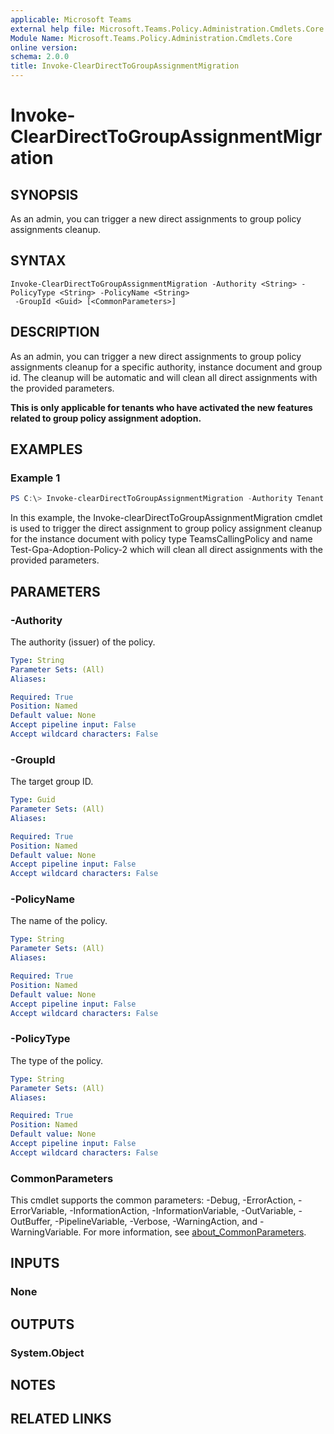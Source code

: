 ```yaml
---
applicable: Microsoft Teams
external help file: Microsoft.Teams.Policy.Administration.Cmdlets.Core.dll-Help.xml
Module Name: Microsoft.Teams.Policy.Administration.Cmdlets.Core
online version:
schema: 2.0.0
title: Invoke-ClearDirectToGroupAssignmentMigration
---
```


# Invoke-ClearDirectToGroupAssignmentMigration

## SYNOPSIS
As an admin, you can trigger a new direct assignments to group policy assignments cleanup.

## SYNTAX

```
Invoke-ClearDirectToGroupAssignmentMigration -Authority <String> -PolicyType <String> -PolicyName <String>
 -GroupId <Guid> [<CommonParameters>]
```

## DESCRIPTION
As an admin, you can trigger a new direct assignments to group policy assignments cleanup for a specific authority, instance document and group id. The cleanup will be automatic and will clean all direct assignments with the provided parameters.

**This is only applicable for tenants who have activated the new features related to group policy assignment adoption.**

## EXAMPLES

### Example 1
```powershell
PS C:\> Invoke-clearDirectToGroupAssignmentMigration -Authority Tenant -PolicyType TeamsCallingPolicy -PolicyName Test-Gpa-Adoption-Policy-2 -GroupId cde9a331-5bf8-415c-990c-19838b0d898c
```

In this example, the Invoke-clearDirectToGroupAssignmentMigration cmdlet is used to trigger the direct assignment to group policy assignment cleanup for the instance document with policy type TeamsCallingPolicy and  name Test-Gpa-Adoption-Policy-2 which will clean all direct assignments with the provided parameters.

## PARAMETERS

### -Authority
The authority (issuer) of the policy.

```yaml
Type: String
Parameter Sets: (All)
Aliases:

Required: True
Position: Named
Default value: None
Accept pipeline input: False
Accept wildcard characters: False
```

### -GroupId
The target group ID.

```yaml
Type: Guid
Parameter Sets: (All)
Aliases:

Required: True
Position: Named
Default value: None
Accept pipeline input: False
Accept wildcard characters: False
```

### -PolicyName
The name of the policy.

```yaml
Type: String
Parameter Sets: (All)
Aliases:

Required: True
Position: Named
Default value: None
Accept pipeline input: False
Accept wildcard characters: False
```

### -PolicyType
The type of the policy.

```yaml
Type: String
Parameter Sets: (All)
Aliases:

Required: True
Position: Named
Default value: None
Accept pipeline input: False
Accept wildcard characters: False
```

### CommonParameters
This cmdlet supports the common parameters: -Debug, -ErrorAction, -ErrorVariable, -InformationAction, -InformationVariable, -OutVariable, -OutBuffer, -PipelineVariable, -Verbose, -WarningAction, and -WarningVariable. For more information, see [about_CommonParameters](http://go.microsoft.com/fwlink/?LinkID=113216).

## INPUTS

### None

## OUTPUTS

### System.Object
## NOTES

## RELATED LINKS
